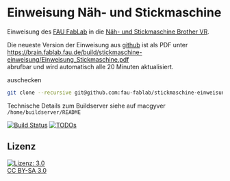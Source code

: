 Einweisung Näh- und Stickmaschine
=================================

Einweisung des [FAU FabLab](https://fablab.fau.de) in die [Näh- und Stickmaschine Brother VR](https://fablab.fau.de/tool/textilbearbeitung/stickmaschine/).

Die neueste Version der Einweisung aus [github](https://github.com/fau-fablab/stickmaschine-einweisung) ist als PDF unter
https://brain.fablab.fau.de/build/stickmaschine-einweisung/Einweisung_Stickmaschine.pdf                                                                          
abrufbar und wird automatisch alle 20 Minuten aktualisiert.                                                                                                  
                                                                                                                                                             
auschecken                                                                                                                                                   

```bash
git clone --recursive git@github.com:fau-fablab/stickmaschine-einweisung.git
```

Technische Details zum Buildserver siehe auf macgyver `/home/buildserver/README`

[![Build Status](https://brain.fablab.fau.de/build/stickmaschine-einweisung/status.svg)](https://brain.fablab.fau.de/build/stickmaschine-einweisung/)
[![TODOs](https://brain.fablab.fau.de/build/stickmaschine-einweisung/status-todos.svg)](https://brain.fablab.fau.de/build/stickmaschine-einweisung/)

Lizenz
------

[![Lizenz: 3.0](https://licensebuttons.net/l/by-sa/3.0/de/88x31.png)</br>CC BY-SA 3.0](https://creativecommons.org/licenses/by-sa/3.0/)

